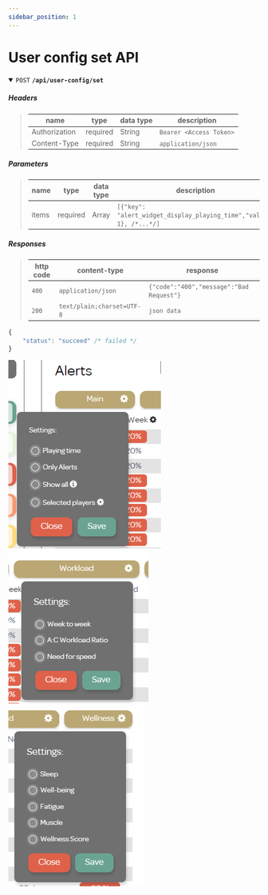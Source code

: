 ```yaml
---
sidebar_position: 1
---
```


# User config set API

<details open>
<summary>
  <code>POST</code> <code><b>/api/user-config/set</b></code>
</summary>
 
##### Headers
> | name      |  type     | data type               | description                                                           |
> |-----------|-----------|-------------------------|-----------------------------------------------------------------------|
> | Authorization      |  required | String   | `Bearer <Access Token>`  |
> | Content-Type      |  required | String   | `application/json`  |

##### Parameters

> | name      |  type     | data type               | description                                                           |
> |-----------|-----------|-------------------------|-----------------------------------------------------------------------|
> | items      |  required | Array   | `[{"key": "alert_widget_display_playing_time","value": 1}, /*...*/]`  |


##### Responses

> | http code     | content-type                      | response                                                            |
> |---------------|-----------------------------------|---------------------------------------------------------------------|
> | `400`         | `application/json`                | `{"code":"400","message":"Bad Request"}`                            |
> | `200`         | `text/plain;charset=UTF-8`        | `json data`                                                         |

```javascript title="JSON DATA"
{
    "status": "succeed" /* failed */
}
```
</details>

![User config set API 1](/img/user-config/set_1.png)
![User config set API 2](/img/user-config/set_2.png)
![User config set API 3](/img/user-config/set_3.png)